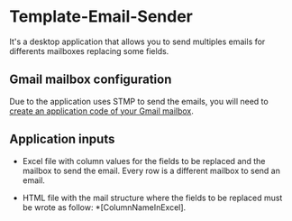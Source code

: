 # Template-Email-Sender

It's a desktop application that allows you to send multiples emails for differents mailboxes replacing some fields.

## Gmail mailbox configuration

Due to the application uses STMP to send the emails, you will need to [create an application code of your Gmail mailbox](https://support.google.com/mail/answer/185833?hl=en).

## Application inputs

- Excel file with column values for the fields to be replaced and the mailbox to send the email.
Every row is a different mailbox to send an email.

- HTML file with the mail structure where the fields to be replaced must be wrote as follow: *[ColumnNameInExcel].

